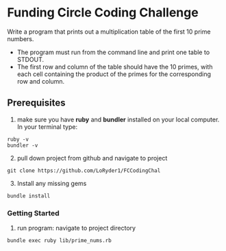 # Funding Circle Coding Challenge

Write a program that prints out a multiplication table of the first 10 prime numbers.
  - The program must run from the command line and print one table to STDOUT.
  - The first row and column of the table should have the 10 primes, with each cell containing the product of the primes for the corresponding row and column. 

## Prerequisites

  1. make sure you have **ruby** and **bundler** installed on your local computer. In your terminal type:
  ```
  ruby -v
  bundler -v
  ```
  2. pull down project from github and navigate to project
  ```
  git clone https://github.com/LoRyder1/FCCodingChal
  ```
  3. Install any missing gems
  ```
  bundle install
  ```

### Getting Started 

  1. run program: navigate to project directory
  ```
  bundle exec ruby lib/prime_nums.rb
  ```
